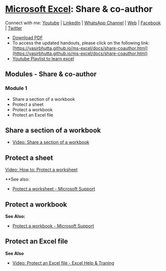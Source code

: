 # [Microsoft Excel](../index.md): Share & co-author

Connect with me: [Youtube](https://www.youtube.com/yasirbhutta) \| [LinkedIn](https://www.linkedin.com/in/yasirbhutta/) \| [WhatsApp Channel](https://whatsapp.com/channel/0029VaC3BC160eBZZSs3CW0c) \| [Web](https://yasirbhutta.github.io/) \| [Facebook](https://www.facebook.com/yasirbhutta786) \| [Twitter](https://twitter.com/yasirbhutta)

- [Download PDF](https://yasirbhutta.github.io/ms-excel/docs/share-coauthor.pdf)
- To access the updated handouts, please click on the following link:
[https://yasirbhutta.github.io/ms-excel/docs/share-coauthor.html](https://yasirbhutta.github.io/ms-excel/docs/share-coauthor.html)
- [Youtube Playlist to learn excel](https://youtube.com/playlist?list=PLKYRx0Ibk7Vh3MomITbYSF5I-NGTW5s7f&si=TBb3FDR21BnlJO9r)
  
## Modules - Share & co-author
### Module 1
- Share a section of a workbook
- Protect a sheet
- Protect a workbook
- Protect an Excel file


## Share a section of a workbook

- [Video: Share a section of a workbook](https://youtu.be/IhTR4sGPS_U)
  
## Protect a sheet

[Video: How to: Protect a worksheet](https://youtu.be/6gHNzdlgWps)

**See also:

- [Protect a worksheet - Microsoft Support](https://support.microsoft.com/en-au/office/protect-a-worksheet-3179efdb-1285-4d49-a9c3-f4ca36276de6)


## Protect a workbook

**See Also:**

- [Protect a workbook - Microsoft Support](https://support.microsoft.com/en-us/office/protect-a-workbook-7e365a4d-3e89-4616-84ca-1931257c1517)

## Protect an Excel file

**See Also**

- [Video: Protect an Excel file - Excel Help & Traning](https://support.microsoft.com/en-au/office/protect-an-excel-file-7359d4ae-7213-4ac2-b058-f75e9311b599)

